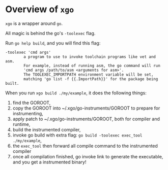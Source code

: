 # Overview of `xgo`
`xgo` is a wrapper around `go`.

All magic is behind the go's `-toolexec` flag.

Run `go help build`, and you will find this flag:
```
-toolexec 'cmd args'
        a program to use to invoke toolchain programs like vet and asm.
        For example, instead of running asm, the go command will run
        'cmd args /path/to/asm <arguments for asm>'.
        The TOOLEXEC_IMPORTPATH environment variable will be set,
        matching 'go list -f {{.ImportPath}}' for the package being built.
```

When you run `xgo build ./my/example`, it does the following things:
 1. find the GOROOT,
 2. copy the GOROOT into ~/.xgo/go-instruments/GOROOT to prepare for instrumenting,
 3. apply patch to ~/.xgo/go-instruments/GOROOT, both for compiler and runtime,
 4. build the instrumented compiler,
 5. invoke go build with extra flag: `go build -toolexec exec_tool ./my/example`,
 6. the `exec_tool` then forward all compile command to the instrumented compiler 
 7. once all compilation finished, go invoke link to generate the executable, and you get a instrumented binary!